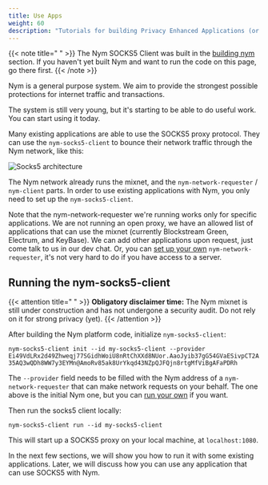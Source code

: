 ```yaml
---
title: Use Apps
weight: 60
description: "Tutorials for building Privacy Enhanced Applications (or integrating existing apps with Nym)"
---
```


{{< note title=" " >}}
The Nym SOCKS5 Client was built in the [building nym](/docs/run-nym-nodes/build-nym/) section. If you haven't yet built Nym and want to run the code on this page, go there first.
{{< /note >}}


Nym is a general purpose system. We aim to provide the strongest possible protections for internet traffic and transactions.

The system is still very young, but it's starting to be able to do useful work. You can start using it today.

Many existing applications are able to use the SOCKS5 proxy protocol. They can use the `nym-socks5-client` to bounce their network traffic through the Nym network, like this:

![Socks5 architecture](/docs/images/nym-socks5-architecture.png)

The Nym network already runs the mixnet, and the `nym-network-requester` / `nym-client` parts. In order to use existing applications with Nym, you only need to set up the `nym-socks5-client`.

Note that the nym-network-requester we're running works only for specific applications. We are not running an open proxy, we have an allowed list of applications that can use the mixnet (currently Blockstream Green, Electrum, and KeyBase). We can add other applications upon request, just come talk to us in our dev chat. Or, you can [set up your own](/docs/run-nym-nodes/requester) `nym-network-requester`, it's not very hard to do if you have access to a server.

## Running the nym-socks5-client

{{< attention title=" " >}}
**Obligatory disclaimer time:** The Nym mixnet is still under construction and has not undergone a security audit. Do not rely on it for strong privacy (yet).
{{< /attention >}}

After building the Nym platform code, initialize `nym-socks5-client`:

`nym-socks5-client init --id my-socks5-client --provider Ei49VdLRx2d49Zhweqj77SGidhWoiU8nRtChXXd8NUor.AaoJyib37gG54GVaESivpCT2A35AQ3wQDh8WW7y3EYMn@AmoRv85ak8UrYkqd43NZpQJFQjn8rtgMfViBgAFaPDRh`

The `--provider` field needs to be filled with the Nym address of a `nym-network-requester` that can make network requests on your behalf. The one above is the initial Nym one, but you can [run your own](/docs/run-nym-nodes/requester/) if you want.

Then run the socks5 client locally:

`nym-socks5-client run --id my-socks5-client`

This will start up a SOCKS5 proxy on your local machine, at `localhost:1080`.

In the next few sections, we will show you how to run it with some existing applications. Later, we will discuss how you can use any application that can use SOCKS5 with Nym.
